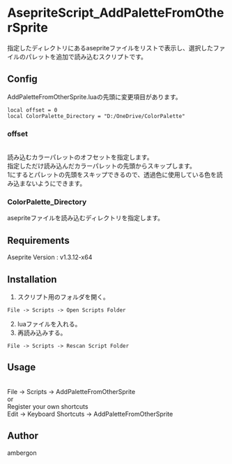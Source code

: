# AsepriteScript_AddPaletteFromOtherSprite
指定したディレクトリにあるasepriteファイルをリストで表示し、選択したファイルのパレットを追加で読み込むスクリプトです。


## Config
AddPaletteFromOtherSprite.luaの先頭に変更項目があります。
```
local offset = 0
local ColorPalette_Directory = "D:/OneDrive/ColorPalette"
```


### offset
<br>読み込むカラーパレットのオフセットを指定します。
<br>指定しただけ読み込んだカラーパレットの先頭からスキップします。
<br>1にするとパレットの先頭をスキップできるので、透過色に使用している色を読み込まないようにできます。


### ColorPalette_Directory
asepriteファイルを読み込むディレクトリを指定します。


## Requirements
Aseprite Version : v1.3.12-x64

## Installation
1. スクリプト用のフォルダを開く。
```
File -> Scripts -> Open Scripts Folder
```

2. luaファイルを入れる。
3. 再読み込みする。
```
File -> Scripts -> Rescan Script Folder
```



## Usage
<br>File -> Scripts -> AddPaletteFromOtherSprite
<br>or 
<br>Register your own shortcuts
<br>Edit -> Keyboard Shortcuts -> AddPaletteFromOtherSprite


## Author
ambergon
